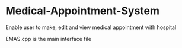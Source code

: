 # Medical-Appointment-System
Enable user to make, edit and view medical appointment with hospital

EMAS.cpp is the main interface file
